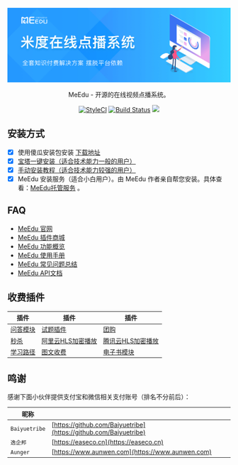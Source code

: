 <p align="center"><img src="public/images/meedu.jpg"/></p>
<p align="center">MeEdu - 开源的在线视频点播系统。</p>
<p align="center">
<a href="https://github.styleci.io/repos/127536154"><img src="https://github.styleci.io/repos/127536154/shield?branch=master" alt="StyleCI"></a>
<a href="https://travis-ci.org/Qsnh/meedu"><img src="https://travis-ci.org/Qsnh/meedu.svg?branch=master" alt="Build Status"></a>
<a href="https://codecov.io/gh/Qsnh/meedu">
  <img src="https://codecov.io/gh/Qsnh/meedu/branch/master/graph/badge.svg" />
</a>
</p>

## 安装方式

- [x] 使用傻瓜安装包安装 [下载地址](https://www.yuque.com/meedu/kbanfm)
- [x] [宝塔一键安装（适合技术能力一般的用户）](https://www.yuque.com/meedu/fvvkbf/qvb006)
- [x] [手动安装教程（适合技术能力较强的用户）](https://www.yuque.com/meedu/fvvkbf/hhl2wk)
- [x] MeEdu 安装服务（适合小白用户）。由 MeEdu 作者亲自帮您安装。具体查看：[MeEdu托管服务](https://meedu.vip/topic/205) 。

## FAQ

- [MeEdu 官网](https://meedu.vip)
- [MeEdu 插件商城](https://meedu.vip/addons)
- [MeEdu 功能概览](https://www.yuque.com/meedu/fvvkbf/gkg87z)
- [MeEdu 使用手册](https://www.yuque.com/meedu/fvvkbf)
- [MeEdu 常见问题总结](https://www.yuque.com/meedu/yr7rek)
- [MeEdu API文档](https://meedu-v2-xiaoteng.doc.coding.io/)

## 收费插件

| 插件 | 插件 | 插件 |
| --- | --- | --- | 
| [问答模块](https://meedu.vip/addons/38/Wenda) | [试题插件](https://meedu.vip/addons/36/Paper) | [团购](https://meedu.vip/addons/33/TuanGou) |
| [秒杀](https://meedu.vip/addons/32/MiaoSha) | [阿里云HLS加密播放](https://meedu.vip/addons/30/AliyunHls) | [腾讯云HLS加密播放](https://meedu.vip/addons/27/TencentCloudHls) |
| [学习路径](https://meedu.vip/addons/26/LearningPaths) | [图文收费](https://meedu.vip/addons/16/MeeduTopics) | [电子书模块](https://meedu.vip/addons/17/MeeduBooks) |

## 鸣谢

感谢下面小伙伴提供支付宝和微信相关支付账号（排名不分前后）：  

| 昵称 | |
| --- | --- |
| `Baiyuetribe` | [https://github.com/Baiyuetribe](https://github.com/Baiyuetribe) |
| `逸企邦` | [https://easeco.cn](https://easeco.cn) |
| `Aunger` | [https://www.aunwen.com](https://www.aunwen.com) |